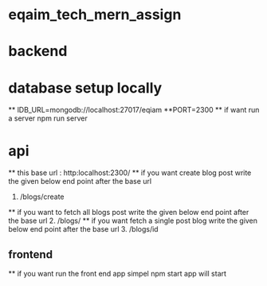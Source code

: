 # eqaim_tech_mern_assign

# backend 
# database setup locally 
** lDB_URL=mongodb://localhost:27017/eqiam
**PORT=2300
** if want run a server npm run server
# api
**  this base url : http:localhost:2300/
** if you want create blog post write the given below end point after the base url
1. /blogs/create

** if you  want to fetch all blogs post write the given below end point after the base url
2. /blogs/
** if you want  fetch a single post blog write the given below end point after the base url
3. /blogs/id

## frontend 
** if you want run the front end app simpel npm start app will start
